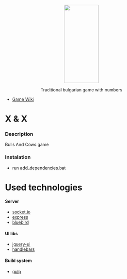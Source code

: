 <p align="center">
  <a href="#">
    <img height="257" width="114" src="http://i.istockimg.com/file_thumbview_approve/9775581/3/stock-illustration-9775581-cow-and-bull-in-love.jpg">
  </a>
  <p align="center">Traditional bulgarian game with numbers</p>
</p>


* [Game Wiki](https://en.wikipedia.org/wiki/Bulls_and_Cows)

# X & X

### Description
Bulls And Cows game

### Instalation
- run add_dependencies.bat

# Used technologies
#### Server
* [socket.io](http://socket.io/)
* [express](http://expressjs.com/)
* [bluebird](http://bluebirdjs.com/)

#### UI libs
* [jquery-ui](https://jqueryui.com/)
* [handlebars](http://handlebarsjs.com/)

#### Build system
* [gulp](http://gulpjs.com/)